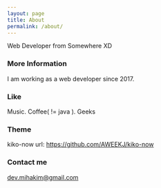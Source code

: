 ```yaml
---
layout: page
title: About
permalink: /about/
---
```


Web Developer from Somewhere XD

### More Information

I am working as a web developer since 2017.

### Like

Music. Coffee( != java ). Geeks

### Theme 

kiko-now
url: https://github.com/AWEEKJ/kiko-now

### Contact me

[dev.mihakim@gmail.com](mailto:dev.mihakim@gmail.com)
